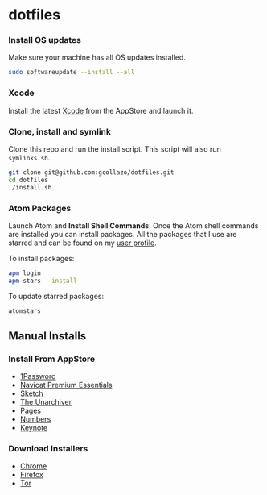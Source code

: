 # dotfiles

### Install OS updates
Make sure your machine has all OS updates installed.

```bash
sudo softwareupdate --install --all
```

### Xcode
Install the latest [Xcode](https://itunes.apple.com/us/app/xcode/id497799835?mt=12) from the AppStore and launch it.

### Clone, install and symlink
Clone this repo and run the install script. This script will also run `symlinks.sh`.

```bash
git clone git@github.com:gcollazo/dotfiles.git
cd dotfiles
./install.sh
```

### Atom Packages
Launch Atom and **Install Shell Commands**. Once the Atom shell commands are installed you can install packages. All the packages that I use are starred and can be found on my [user profile](https://atom.io/users/gcollazo/stars).

To install packages:

```bash
apm login
apm stars --install
```

To update starred packages:

```bash
atomstars
```

## Manual Installs

### Install From AppStore
- [1Password](https://itunes.apple.com/us/app/1password-password-manager/id443987910?mt=12)
- [Navicat Premium Essentials](https://itunes.apple.com/us/app/navicat-premium-essentials/id466416967?mt=12)
- [Sketch](https://itunes.apple.com/us/app/sketch-3/id852320343?mt=12)
- [The Unarchiver](https://itunes.apple.com/us/app/the-unarchiver/id425424353?mt=12)
- [Pages](https://itunes.apple.com/us/app/pages/id409201541?mt=12)
- [Numbers](https://itunes.apple.com/us/app/numbers/id409203825?mt=12)
- [Keynote](https://itunes.apple.com/us/app/keynote/id409183694?mt=12)

### Download Installers
- [Chrome](https://www.google.com/chrome/browser/)
- [Firefox](https://www.mozilla.org/en-US/firefox/new/)
- [Tor](https://www.torproject.org/download/download-easy.html.en)
